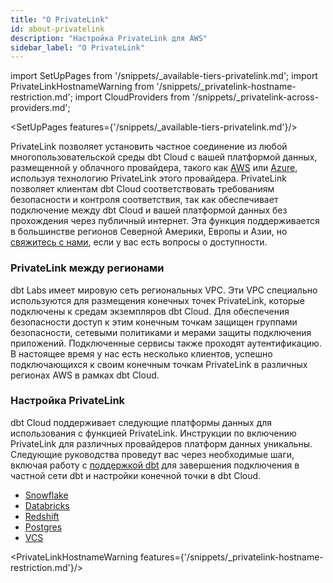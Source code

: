 ```yaml
---
title: "О PrivateLink"
id: about-privatelink
description: "Настройка PrivateLink для AWS"
sidebar_label: "О PrivateLink"
---
```


import SetUpPages from '/snippets/_available-tiers-privatelink.md';
import PrivateLinkHostnameWarning from '/snippets/_privatelink-hostname-restriction.md';
import CloudProviders from '/snippets/_privatelink-across-providers.md';

<SetUpPages features={'/snippets/_available-tiers-privatelink.md'}/>

PrivateLink позволяет установить частное соединение из любой многопользовательской среды dbt Cloud с вашей платформой данных, размещенной у облачного провайдера, такого как [AWS](https://aws.amazon.com/privatelink/) или [Azure](https://azure.microsoft.com/en-us/products/private-link), используя технологию PrivateLink этого провайдера. PrivateLink позволяет клиентам dbt Cloud соответствовать требованиям безопасности и контроля соответствия, так как обеспечивает подключение между dbt Cloud и вашей платформой данных без прохождения через публичный интернет. Эта функция поддерживается в большинстве регионов Северной Америки, Европы и Азии, но [свяжитесь с нами](https://www.getdbt.com/contact/), если у вас есть вопросы о доступности.

<CloudProviders type='a data platform' />

### PrivateLink между регионами

dbt Labs имеет мировую сеть региональных VPC. Эти VPC специально используются для размещения конечных точек PrivateLink, которые подключены к средам экземпляров dbt Cloud. Для обеспечения безопасности доступ к этим конечным точкам защищен группами безопасности, сетевыми политиками и мерами защиты подключения приложений. Подключенные сервисы также проходят аутентификацию. В настоящее время у нас есть несколько клиентов, успешно подключающихся к своим конечным точкам PrivateLink в различных регионах AWS в рамках dbt Cloud.

### Настройка PrivateLink

dbt Cloud поддерживает следующие платформы данных для использования с функцией PrivateLink. Инструкции по включению PrivateLink для различных провайдеров платформ данных уникальны. Следующие руководства проведут вас через необходимые шаги, включая работу с [поддержкой dbt](https://docs.getdbt.com/community/resources/getting-help#dbt-cloud-support) для завершения подключения в частной сети dbt и настройки конечной точки в dbt Cloud.

- [Snowflake](/docs/cloud/secure/snowflake-privatelink)
- [Databricks](/docs/cloud/secure/databricks-privatelink)
- [Redshift](/docs/cloud/secure/redshift-privatelink)
- [Postgres](/docs/cloud/secure/postgres-privatelink)
- [VCS](/docs/cloud/secure/vcs-privatelink)

<PrivateLinkHostnameWarning features={'/snippets/_privatelink-hostname-restriction.md'}/>
